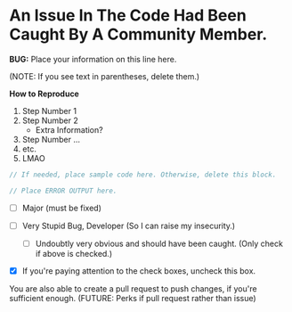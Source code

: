 # An Issue In The Code Had Been Caught By A Community Member.

**BUG:** Place your information on this line here.

(NOTE: If you see text in parentheses, delete them.)

**How to Reproduce**

1. Step Number 1
2. Step Number 2 
    * Extra Information?
3. Step Number ...
4. etc.
5. LMAO

```js
// If needed, place sample code here. Otherwise, delete this block.
```

```js
// Place ERROR OUTPUT here.
```

- [ ] Major (must be fixed)

- [ ] Very Stupid Bug, Developer (So I can raise my insecurity.)
    - [ ] Undoubtly very obvious and should have been caught. (Only check if above is checked.)

- [x] If you're paying attention to the check boxes, uncheck this box.

You are also able to create a pull request to push changes, if you're sufficient enough. (FUTURE: Perks if pull request rather than issue)